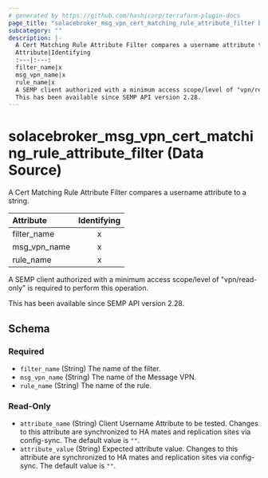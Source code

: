 ```yaml
---
# generated by https://github.com/hashicorp/terraform-plugin-docs
page_title: "solacebroker_msg_vpn_cert_matching_rule_attribute_filter Data Source - solacebroker"
subcategory: ""
description: |-
  A Cert Matching Rule Attribute Filter compares a username attribute to a string.
  Attribute|Identifying
  :---|:---:
  filter_name|x
  msg_vpn_name|x
  rule_name|x
  A SEMP client authorized with a minimum access scope/level of "vpn/read-only" is required to perform this operation.
  This has been available since SEMP API version 2.28.
---
```


# solacebroker_msg_vpn_cert_matching_rule_attribute_filter (Data Source)

A Cert Matching Rule Attribute Filter compares a username attribute to a string.


Attribute|Identifying
:---|:---:
filter_name|x
msg_vpn_name|x
rule_name|x



A SEMP client authorized with a minimum access scope/level of "vpn/read-only" is required to perform this operation.

This has been available since SEMP API version 2.28.



<!-- schema generated by tfplugindocs -->
## Schema

### Required

- `filter_name` (String) The name of the filter.
- `msg_vpn_name` (String) The name of the Message VPN.
- `rule_name` (String) The name of the rule.

### Read-Only

- `attribute_name` (String) Client Username Attribute to be tested. Changes to this attribute are synchronized to HA mates and replication sites via config-sync. The default value is `""`.
- `attribute_value` (String) Expected attribute value. Changes to this attribute are synchronized to HA mates and replication sites via config-sync. The default value is `""`.
